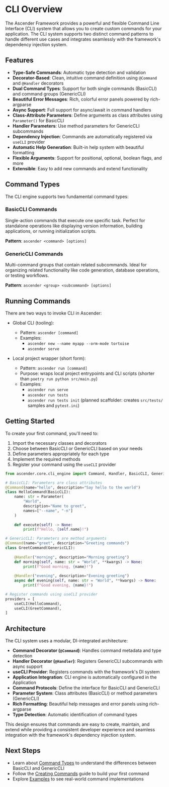 # CLI Overview

The Ascender Framework provides a powerful and flexible Command Line Interface (CLI) system that allows you to create custom commands for your application. The CLI system supports two distinct command patterns to handle different use cases and integrates seamlessly with the framework's dependency injection system.

## Features

- **Type-Safe Commands**: Automatic type detection and validation
- **Decorator-Based**: Clean, intuitive command definition using `@Command` and `@Handler` decorators
- **Dual Command Types**: Support for both single commands (BasicCLI) and command groups (GenericCLI)
- **Beautiful Error Messages**: Rich, colorful error panels powered by rich-argparse
- **Async Support**: Full support for async/await in command handlers
- **Class-Attribute Parameters**: Define arguments as class attributes using `Parameter()` for BasicCLI
- **Handler Parameters**: Use method parameters for GenericCLI subcommands
- **Dependency Injection**: Commands are automatically registered via `useCLI` provider
- **Automatic Help Generation**: Built-in help system with beautiful formatting
- **Flexible Arguments**: Support for positional, optional, boolean flags, and more
- **Extensible**: Easy to add new commands and extend functionality

## Command Types

The CLI engine supports two fundamental command types:

### BasicCLI Commands
Single-action commands that execute one specific task. Perfect for standalone operations like displaying version information, building applications, or running initialization scripts.

**Pattern**: `ascender <command> [options]`

### GenericCLI Commands  
Multi-command groups that contain related subcommands. Ideal for organizing related functionality like code generation, database operations, or testing workflows.

**Pattern**: `ascender <group> <subcommand> [options]`

## Running Commands

There are two ways to invoke CLI in Ascender:

- Global CLI (tooling):
  - Pattern: `ascender [command]`
  - Examples:
    - `ascender new --name myapp --orm-mode tortoise`
    - `ascender serve`

- Local project wrapper (short form):
  - Pattern: `ascender run [command]`
  - Purpose: wraps local project entrypoints and CLI scripts (shorter than `poetry run python src/main.py`)
  - Examples:
    - `ascender run serve`
    - `ascender run tests`
    - `ascender run tests init`  (planned scaffolder: creates `src/tests/` samples and `pytest.ini`)

## Getting Started

To create your first command, you'll need to:

1. Import the necessary classes and decorators
2. Choose between BasicCLI or GenericCLI based on your needs
3. Define parameters appropriately for each type
4. Implement the required methods
5. Register your command using the `useCLI` provider

```python
from ascender.core.cli_engine import Command, Handler, BasicCLI, GenericCLI, Parameter, useCLI

# BasicCLI: Parameters are class attributes
@Command(name="hello", description="Say hello to the world")
class HelloCommand(BasicCLI):
    name: str = Parameter(
        "World", 
        description="Name to greet",
        names=["--name", "-n"]
    )
    
    def execute(self) -> None:
        print(f"Hello, {self.name}!")

# GenericCLI: Parameters are method arguments
@Command(name="greet", description="Greeting commands")
class GreetCommand(GenericCLI):
    
    @Handler("morning", description="Morning greeting")
    def morning(self, name: str = "World", **kwargs) -> None:
        print(f"Good morning, {name}!")
    
    @Handler("evening", description="Evening greeting")
    async def evening(self, name: str = "World", **kwargs) -> None:
        print(f"Good evening, {name}!")

# Register commands using useCLI provider
providers = [
    useCLI(HelloCommand),
    useCLI(GreetCommand),
]
```

## Architecture

The CLI system uses a modular, DI-integrated architecture:

- **Command Decorator (`@Command`)**: Handles command metadata and type detection
- **Handler Decorator (`@Handler`)**: Registers GenericCLI subcommands with async support
- **useCLI Provider**: Registers commands with the framework's DI system
- **Application Integration**: CLI engine is automatically configured in the Application
- **Command Protocols**: Define the interface for BasicCLI and GenericCLI
- **Parameter System**: Class attributes (BasicCLI) or method parameters (GenericCLI)
- **Rich Formatting**: Beautiful help messages and error panels using rich-argparse
- **Type Detection**: Automatic identification of command types

This design ensures that commands are easy to create, maintain, and extend while providing a consistent developer experience and seamless integration with the framework's dependency injection system.

## Next Steps

- Learn about [Command Types](command-types.md) to understand the differences between BasicCLI and GenericCLI
- Follow the [Creating Commands](creating-commands.md) guide to build your first command
- Explore [Examples](examples.md) to see real-world command implementations
